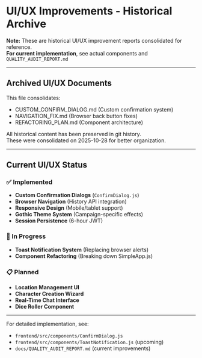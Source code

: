 # UI/UX Improvements - Historical Archive

**Note:** These are historical UI/UX improvement reports consolidated for reference.  
**For current implementation**, see actual components and `QUALITY_AUDIT_REPORT.md`

---

## Archived UI/UX Documents

This file consolidates:
- CUSTOM_CONFIRM_DIALOG.md (Custom confirmation system)
- NAVIGATION_FIX.md (Browser back button fixes)
- REFACTORING_PLAN.md (Component architecture)

All historical content has been preserved in git history.  
These were consolidated on 2025-10-28 for better organization.

---

## Current UI/UX Status

### ✅ Implemented
- **Custom Confirmation Dialogs** (`ConfirmDialog.js`)
- **Browser Navigation** (History API integration)
- **Responsive Design** (Mobile/tablet support)
- **Gothic Theme System** (Campaign-specific effects)
- **Session Persistence** (6-hour JWT)

### 🚧 In Progress
- **Toast Notification System** (Replacing browser alerts)
- **Component Refactoring** (Breaking down SimpleApp.js)

### 📋 Planned
- **Location Management UI**
- **Character Creation Wizard**
- **Real-Time Chat Interface**
- **Dice Roller Component**

---

For detailed implementation, see:
- `frontend/src/components/ConfirmDialog.js`
- `frontend/src/components/ToastNotification.js` (upcoming)
- `docs/QUALITY_AUDIT_REPORT.md` (current improvements)
